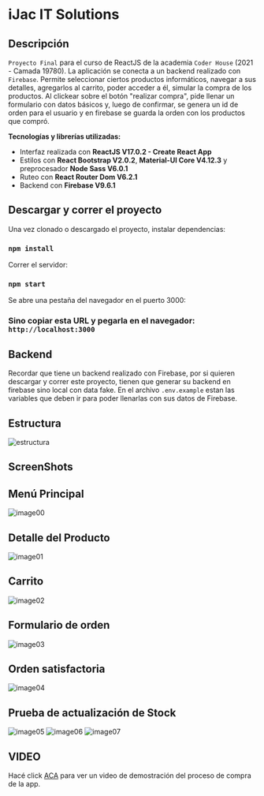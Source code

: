 # iJac IT Solutions

## Descripción 

`Proyecto Final` para el curso de ReactJS de la academia `Coder House` (2021 - Camada 19780).
La aplicación se conecta a un backend realizado con `Firebase`.
Permite seleccionar ciertos productos informáticos, navegar a sus detalles, agregarlos al carrito, poder acceder a él, simular la compra de los productos.
Al clickear sobre el botón "realizar compra", pide llenar un formulario con datos básicos y, luego de confirmar,
se genera un id de orden para el usuario y en firebase se guarda la orden con los productos que compró.

**Tecnologías y librerías utilizadas:**

- Interfaz realizada con **ReactJS V17.0.2 - Create React App**
- Estilos con **React Bootstrap V2.0.2**, **Material-UI Core V4.12.3** y preprocesador **Node Sass V6.0.1**
- Ruteo con **React Router Dom V6.2.1**
- Backend con **Firebase V9.6.1**

## Descargar y correr el proyecto

Una vez clonado o descargado el proyecto, instalar dependencias:

### `npm install`

Correr el servidor:

### `npm start`

Se abre una pestaña del navegador en el puerto 3000:

### Sino copiar esta URL y pegarla en el navegador: `http://localhost:3000`

## Backend

Recordar que tiene un backend realizado con Firebase, por si quieren descargar y correr este proyecto, tienen que generar su backend en firebase sino local con data fake.
En el archivo `.env.example` estan las variables que deben ir para poder llenarlas con sus datos de Firebase.

## Estructura

![estructura](https://res.cloudinary.com/ijac-it-solutions/image/upload/v1641840729/screenshots%20ecommerce/estructuraEcommerce_sqn0ir.png)

## ScreenShots

## Menú Principal
![image00](https://res.cloudinary.com/ijac-it-solutions/image/upload/v1641840159/screenshots%20ecommerce/ecommerce1_uijnsd.png)
## Detalle del Producto
![image01](https://res.cloudinary.com/ijac-it-solutions/image/upload/v1641840163/screenshots%20ecommerce/ecommerce2_jq4gaw.png)
## Carrito
![image02](https://res.cloudinary.com/ijac-it-solutions/image/upload/v1641840333/screenshots%20ecommerce/ecommerce3_q7pj9i.png)
## Formulario de orden
![image03](https://res.cloudinary.com/ijac-it-solutions/image/upload/v1641840336/screenshots%20ecommerce/ecommerce4_nqgoqs.png)
## Orden satisfactoria
![image04](https://res.cloudinary.com/ijac-it-solutions/image/upload/v1641840338/screenshots%20ecommerce/ecommerce5_nydykl.png)
## Prueba de actualización de Stock
![image05](https://res.cloudinary.com/ijac-it-solutions/image/upload/v1641840333/screenshots%20ecommerce/ecommerce3_q7pj9i.png)
![image06](https://res.cloudinary.com/ijac-it-solutions/image/upload/v1641840333/screenshots%20ecommerce/ecommerce3_q7pj9i.png)
![image07](https://res.cloudinary.com/ijac-it-solutions/image/upload/v1641840333/screenshots%20ecommerce/ecommerce3_q7pj9i.png)

## VIDEO
Hacé click [ACA]() para ver un video de demostración del proceso de compra de la app.

